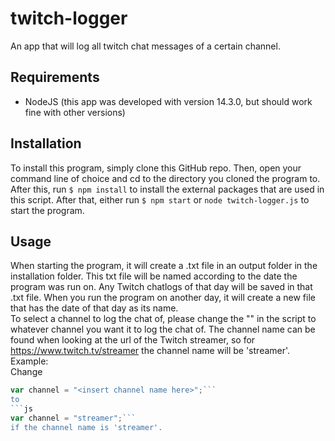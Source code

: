 # twitch-logger
 An app that will log all twitch chat messages of a certain channel.
 

## Requirements
 - NodeJS (this app was developed with version 14.3.0, but should work fine with other versions)
## Installation
 To install this program, simply clone this GitHub repo. Then, open your command line of choice and cd to the directory you cloned the program to. After this, run ```$ npm install``` to install the external packages that are used in this script. After that, either run ```$ npm start``` or ```node twitch-logger.js``` to start the program.
 
## Usage
 When starting the program, it will create a .txt file in an output folder in the installation folder. This txt file will be named according to the date the program was run on. Any Twitch chatlogs of that day will be saved in that .txt file. When you run the program on another day, it will create a new file that has the date of that day as its name.  
 To select a channel to log the chat of, please change the "<insert channel name here>" in the script to whatever channel you want it to log the chat of. The channel name can be found when looking at the url of the Twitch streamer, so for https://www.twitch.tv/streamer the channel name will be 'streamer'.
 Example:  
 Change 
 ```js
 var channel = "<insert channel name here>";```  
 to  
 ```js
 var channel = "streamer";```
 if the channel name is 'streamer'.
